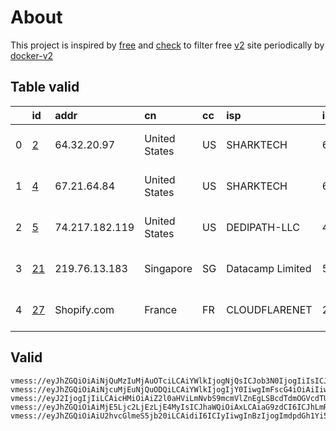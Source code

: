 
# About

This project is inspired by [free](https://github.com/freefq/free) and [check](https://github.com/yeahwu/check) to filter free [v2](https://github.com/v2fly/v2ray-core) site periodically by [docker-v2](https://hub.docker.com/r/v2ray/official)

    

## Table valid
|    | id                   | addr           | cn            | cc   | isp              | ip                        | chatgpt          |
|---:|:---------------------|:---------------|:--------------|:-----|:-----------------|:--------------------------|:-----------------|
|  0 | [2](config/2.json)   | 64.32.20.97    | United States | US   | SHARKTECH        | 64.32.0.58                | Yes (Region: US) |
|  1 | [4](config/4.json)   | 67.21.64.84    | United States | US   | SHARKTECH        | 67.21.72.34               | Yes (Region: US) |
|  2 | [5](config/5.json)   | 74.217.182.119 | United States | US   | DEDIPATH-LLC     | 45.15.147.130             | Yes (Region: US) |
|  3 | [21](config/21.json) | 219.76.13.183  | Singapore     | SG   | Datacamp Limited | 5.180.78.163              | Yes (Region: SG) |
|  4 | [27](config/27.json) | Shopify.com    | France        | FR   | CLOUDFLARENET    | 2a09:bac5:3264:be::13:266 | Yes (Region: FR) |

## Valid
```
vmess://eyJhZGQiOiAiNjQuMzIuMjAuOTciLCAiYWlkIjogNjQsICJob3N0IjogIiIsICJpZCI6ICJjMWJhZDlhNi0xNDgyLTQ5NDEtYTBjNC1lODVmM2NiYmNiNWEiLCAibmV0IjogInRjcCIsICJwYXRoIjogIiIsICJwb3J0IjogNDAwMzksICJwcyI6ICJnaXRodWIuY29tL2ZyZWVmcSAtIFx1N2Y4ZVx1NTZmZFx1NTJhMFx1NTIyOVx1Nzk4Zlx1NWMzY1x1NGU5YVx1NWRkZVx1NmQxYlx1Njc0OVx1NzdmNlNoYXJrdGVjaFx1NjU3MFx1NjM2ZVx1NGUyZFx1NWZjMyAyIiwgInRscyI6ICIiLCAidHlwZSI6ICJhdXRvIiwgInNlY3VyaXR5IjogImF1dG8iLCAic2tpcC1jZXJ0LXZlcmlmeSI6IHRydWUsICJzbmkiOiAiIn0=
vmess://eyJhZGQiOiAiNjcuMjEuNjQuODQiLCAiYWlkIjogIjY0IiwgImFscG4iOiAiIiwgImZwIjogIiIsICJob3N0IjogIiIsICJpZCI6ICIyNTY2ZDAwZi0yMThjLTQ4ZjctOWEzNi0xM2QzZDZmMWE3MjQiLCAibmV0IjogInRjcCIsICJwYXRoIjogIiIsICJwb3J0IjogIjQzMTIzIiwgInBzIjogImdpdGh1Yi5jb20vZnJlZWZxIC0gXHU3ZjhlXHU1NmZkXHU1MmEwXHU1MjI5XHU3OThmXHU1YzNjXHU0ZTlhXHU1ZGRlXHU2ZDFiXHU2NzQ5XHU3N2Y2U2hhcmtUZWNoXHU2NTcwXHU2MzZlXHU0ZTJkXHU1ZmMzIDQiLCAic2N5IjogImF1dG8iLCAic25pIjogIiIsICJ0bHMiOiAiIiwgInR5cGUiOiAibm9uZSIsICJ2IjogIjIifQ==
vmess://eyJ2IjogIjIiLCAicHMiOiAiZ2l0aHViLmNvbS9mcmVlZnEgLSBcdTdmOGVcdTU2ZmQgIDUiLCAiYWRkIjogIjc0LjIxNy4xODIuMTE5IiwgInBvcnQiOiAiNDQzIiwgImlkIjogIjQxODA0OGFmLWEyOTMtNGI5OS05YjBjLTk4Y2EzNTgwZGQyNCIsICJhaWQiOiAiNjQiLCAic2N5IjogImF1dG8iLCAibmV0IjogIndzIiwgInR5cGUiOiAibm9uZSIsICJob3N0IjogInd3dy42Mjk3NjE3MS54eXoiLCAicGF0aCI6ICIvcGF0aC8xNjkxNzI4NDg1MjU0IiwgInRscyI6ICJ0bHMiLCAic25pIjogInd3dy42Mjk3NjE3MS54eXoifQ==
vmess://eyJhZGQiOiAiMjE5Ljc2LjEzLjE4MyIsICJhaWQiOiAxLCAiaG9zdCI6ICJhLmRiLWxpbmsuaW4iLCAiaWQiOiAiN2ZjYjRhMjctZjgxOC0zMzc3LWFmNTYtY2MwOGJjYjQyYjVkIiwgIm5ldCI6ICJ3cyIsICJwYXRoIjogIi9kYiIsICJwb3J0IjogNDQzLCAicHMiOiAiZ2l0aHViLmNvbS9mcmVlZnEgLSBcdTk5OTlcdTZlMmZcdTc1MzVcdThiYWZcdTc2YzhcdTc5ZDFcdTY3MDlcdTk2NTBcdTUxNmNcdTUzZjggMjEiLCAidGxzIjogInRscyIsICJ0eXBlIjogImF1dG8iLCAic2VjdXJpdHkiOiAiYXV0byIsICJza2lwLWNlcnQtdmVyaWZ5IjogdHJ1ZSwgInNuaSI6ICIifQ==
vmess://eyJhZGQiOiAiU2hvcGlmeS5jb20iLCAidiI6ICIyIiwgInBzIjogImdpdGh1Yi5jb20vZnJlZWZxIC0gXHU3ZjhlXHU1NmZkQ2xvdWRGbGFyZVx1NTE2Y1x1NTNmOENETlx1ODI4Mlx1NzBiOShzaG9waWZ5KSAyNyIsICJwb3J0IjogMjA4NiwgImlkIjogIjI1MGY0MzMxLThjM2UtNGI4Ny1hODZiLTVjNWZiZjlkZGJhOCIsICJhaWQiOiAiMCIsICJuZXQiOiAid3MiLCAidHlwZSI6ICIiLCAiaG9zdCI6ICJGci5jbG91ZGZsYXJlLnF1ZXN0IiwgInBhdGgiOiAiL2FyaWVzIiwgInRscyI6ICIifQ==
```

